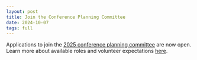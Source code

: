 ```yaml
---
layout: post
title: Join the Conference Planning Committee
date: 2024-10-07
tags: full
---
```


Applications to join the [2025 conference planning committee](../about/organization/) are now open.  Learn more about available roles and volunteer expectations [here](../about/organization/).
<!--more-->
